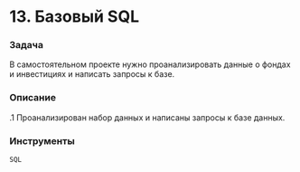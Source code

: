 # 13. Базовый SQL

### Задача

В самостоятельном проекте нужно проанализировать данные о фондах и инвестициях и написать запросы к базе.

### Описание

.1 Проанализирован набор данных и написаны запросы к базе данных.

### Инструменты

`SQL`
